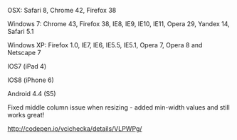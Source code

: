 OSX: Safari 8, Chrome 42, Firefox 38 

Windows 7: Chrome 43, Firefox 38, IE8, IE9, IE10, IE11, Opera 29, Yandex 14, Safari 5.1 

Windows XP: Firefox 1.0, IE7, IE6, IE5.5, IE5.1, Opera 7, Opera 8 and Netscape 7 

IOS7 (iPad 4) 

IOS8 (iPhone 6) 

Android 4.4 (S5) 

Fixed middle column issue when resizing - added min-width values and still works great! 

http://codepen.io/vcichecka/details/VLPWPg/

